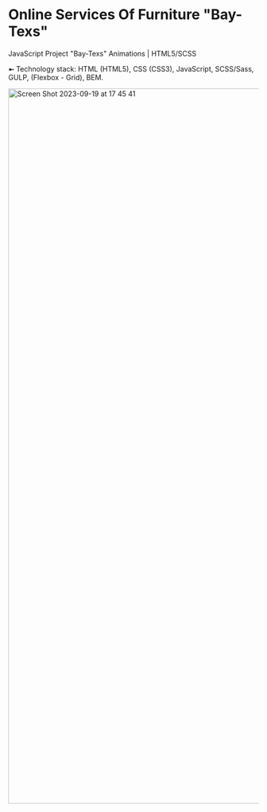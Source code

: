 # Online Services Of Furniture "Bay-Texs"
JavaScript Project "Bay-Texs" Animations | HTML5/SCSS

➼ Technology stack: HTML (HTML5), CSS (CSS3), JavaScript, SCSS/Sass, GULP, (Flexbox - Grid), BEM.

<img width="1440" alt="Screen Shot 2023-09-19 at 17 45 41" src="https://github.com/oscar223Po/bay-texs/assets/99406219/789db6ec-919d-4b80-9719-29a89431fce8">
